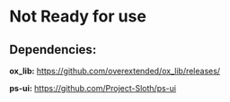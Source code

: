 # Not Ready for use

## Dependencies:

**ox_lib:** https://github.com/overextended/ox_lib/releases/

**ps-ui:** https://github.com/Project-Sloth/ps-ui
